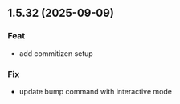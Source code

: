 ## 1.5.32 (2025-09-09)

### Feat

- add commitizen setup

### Fix

- update bump command with interactive mode
